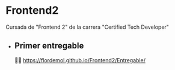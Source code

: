 # Frontend2

Cursada de "Frontend 2" de la carrera "Certified Tech Developer"

* ## Primer entregable
  👩‍🎓 https://flordemol.github.io/Frontend2/Entregable/
